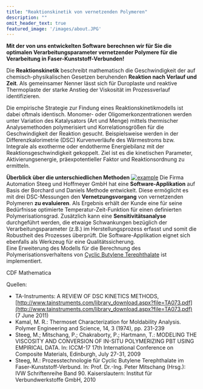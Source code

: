 ```yaml
---
title: "Reaktionskinetik von vernetzenden Polymeren"
description: ""
omit_header_text: true
featured_image: '/images/about.JPG'
---
```

**Mit der von uns entwickelten Software berechnen wir für Sie die optimalen Verarbeitungsparameter vernetzender Polymere für die Verarbeitung in Faser-Kunststoff-Verbunden!**

Die **Reaktionskinetik** beschreibt mathematisch die Geschwindigkeit der auf chemisch-physikalischen Gesetzen beruhenden **Reaktion nach Verlauf und Zeit**. Als gemeinsamer Nenner lässt sich für Duroplaste und reaktive Thermoplaste der starke Anstieg der Viskosität im Prozessverlauf identifizieren.

Die empirische Strategie zur Findung eines Reaktionskinetikmodells ist dabei oftmals identisch. Monomer- oder Oligomerkonzentrationen werden unter Variation des Katalysators (Art und Menge) mittels thermischer Analysemethoden polymerisiert und Korrelationsgrößen für die Geschwindigkeit der Reaktion gesucht. Beispielsweise werden in der Differenzkalorimetrie (DSC) Kurvenverläufe des Wärmestroms bzw. Integrale als exotherme oder endotherme Energiebilanz mit der Reaktionsgeschwindigkeit gekoppelt.
Ziel ist es die kinetischen Parameter, Aktivierungsenergie, präexpotentieller Faktor und Reaktionsordnung  zu ermitteln.

**Überblick über die unterschiedlichen Methoden**
[![example](/images/produkteundleistung/reaktionskinetik.jpg)](/images/produkteundleistung/reaktionskinetik.jpg)
Die Firma Automation Steeg und Hoffmeyer GmbH hat eine **Software-Applikation** auf Basis der Borchard und Daniels Methode entwickelt. Diese ermöglicht es mit drei DSC-Messungen den **Vernetzungsvorgang** von vernetzenden Polymeren **zu evaluieren**. Als Ergebnis erhält der Kunde eine für seine Bedürfnisse optimierte Temperatur-Zeit-Funktion für einen definierten Polymerisationsgrad.
Zusätzlich kann eine **Sensitivitätsanalyse** durchgeführt werden, die etwaige Schwankungen bezüglich der Verarbeitungsparameter (z.B.) im Herstellungsprozess erfasst und somit die Robustheit des Prozesses überprüft. Die Software-Applikation eignet sich ebenfalls als Werkzeug für eine Qualitätssicherung.  
Eine Erweiterung des Modells für die Berechnung des Polymerisationsverhaltens von [Cyclic Butylene Terephthalate](/prozesstechnologie/) ist implementiert.  

CDF Mathematica

Quellen:

* TA-Instruments: A REVIEW OF DSC KINETICS METHODS,
[http://www.tainstruments.com/library_download.aspx?file=TA073.pdf](http://www.tainstruments.com/library_download.aspx?file=TA073.pdf)  
(7 June 2011)
* Kamal, M. R.: Thermoset Characterization for Moldability Analysis. Polymer Engineering and Science, 14, 3 (1974), pp. 231-239
* Steeg, M.; Mitschang, P.; Chakraborty, P.; Hartmann, T.: MODELING THE VISCOSITY AND CONVERSION OF IN-SITU POLYMERIZING PBT USING EMPIRICAL DATA. In: ICCM-17 17th International Conference on Composite Materials, Edinburgh, July 27-31, 2009
* Steeg, M.: Prozesstechnologie für Cyclic Butylene Terephthalate im Faser-Kunststoff-Verbund. In: Prof. Dr.-Ing. Peter Mitschang (Hrsg.): IVW Schriftenreihe Band 90. Kaiserslautern: Institut für Verbundwerkstoffe GmbH, 2010
